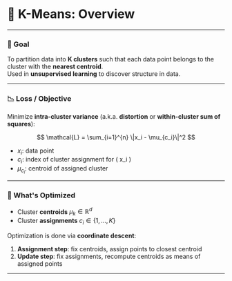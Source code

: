 # 📘 K-Means: Overview

---

### 🎯 Goal

To partition data into **K clusters** such that each data point belongs to the cluster with the **nearest centroid**.  
Used in **unsupervised learning** to discover structure in data.

---

### 📉 Loss / Objective

Minimize **intra-cluster variance** (a.k.a. **distortion** or **within-cluster sum of squares**):

$$
\mathcal{L} = \sum_{i=1}^{n} \|x_i - \mu_{c_i}\|^2
$$

- $x_i$: data point  
- $c_i$: index of cluster assignment for \( x_i \)  
- $\mu_{c_i}$: centroid of assigned cluster  

---

### 🧠 What's Optimized

- Cluster **centroids** $\mu_k \in \mathbb{R}^d$
- Cluster **assignments** $c_i \in \{1, \dots, K\}$

Optimization is done via **coordinate descent**:  
1. **Assignment step**: fix centroids, assign points to closest centroid  
2. **Update step**: fix assignments, recompute centroids as means of assigned points  

---
